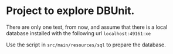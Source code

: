 # Project to explore DBUnit.

There are only one test, from now, and assume that there is a local database installed with the following url `localhost:49161:xe`

Use the script in `src/main/resources/sql` to prepare the database.